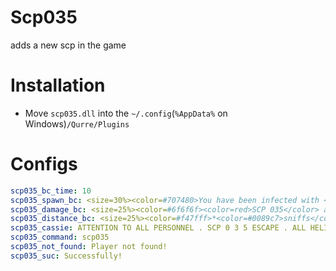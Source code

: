 # Scp035
adds a new scp in the game

# Installation
* Move `scp035.dll` into the `~/.config`(`%AppData%` on Windows)`/Qurre/Plugins`
# Configs
```yml
scp035_bc_time: 10
scp035_spawn_bc: <size=30%><color=#707480>You have been infected with <color=red>SCP 035</color>,</color>\n<color=#707480>now your task is to help other <color=red>SCPs</color></color></size>
scp035_damage_bc: <size=25%><color=#6f6f6f><color=red>SCP 035</color> attacks you</color></size>
scp035_distance_bc: <size=25%><color=#f47fff>*<color=#0089c7>sniffs</color>*</color>\n<color=#6f6f6f>You smell rot, it looks like it's <color=red>SCP 035</color></color></size>
scp035_cassie: ATTENTION TO ALL PERSONNEL . SCP 0 3 5 ESCAPE . ALL HELICOPTERS AND MOBILE TASK FORCES IMMEDIATELY MOVE FORWARD TO GATE B . REPEAT ALL HELICOPTERS AND MOBILE TASK FORCES IMMEDIATELY MOVE FORWARD TO GATE B
scp035_command: scp035
scp035_not_found: Player not found!
scp035_suc: Successfully!
```
